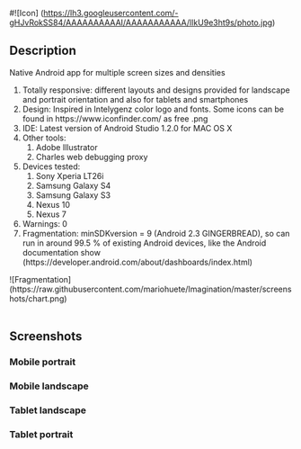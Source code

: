 #![Icon] (https://lh3.googleusercontent.com/-gHJvRokSS84/AAAAAAAAAAI/AAAAAAAAAAA/lIkU9e3ht9s/photo.jpg)
<body>
<h2>Description</h2>
<p>Native Android app for multiple screen sizes and densities
<ol> 
<li>Totally responsive: different layouts and designs provided for landscape and portrait orientation and also for tablets and smartphones</li> 
<li>Design: Inspired in Intelygenz color logo and fonts. Some icons can be found in https://www.iconfinder.com/ as free .png</li> 
<li>IDE: Latest version of Android Studio 1.2.0 for MAC OS X</li>
<li>Other tools: <ol>
  <li>Adobe Illustrator</li>
  <li>Charles web debugging proxy</li>
</ol>
</li>
<li>Devices tested: <ol>
  <li>Sony Xperia LT26i</li>
  <li>Samsung Galaxy S4</li>
  <li>Samsung Galaxy S3</li>
  <li>Nexus 10</li>
  <li>Nexus 7</li>
</ol>
</li>
<li>Warnings: 0</li>
<li>Fragmentation: minSDKversion = 9 (Android 2.3 GINGERBREAD), so can run in around 99.5 % of existing Android devices, like the Android documentation show (https://developer.android.com/about/dashboards/index.html)</li> 
</ol>
![Fragmentation](https://raw.githubusercontent.com/mariohuete/Imagination/master/screenshots/chart.png)
</br>
</br>
<h2>Screenshots</h2>
<h3>Mobile portrait</h3>
<h3>Mobile landscape</h3>

<h3>Tablet landscape</h3>

<h3>Tablet portrait</h3>
</body>
